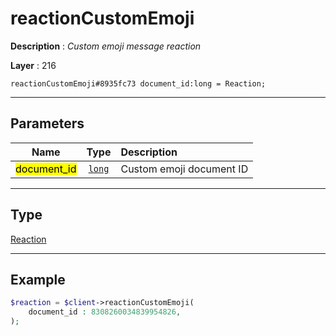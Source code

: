 # reactionCustomEmoji

**Description** : *Custom emoji message reaction*

**Layer** : 216

```tl
reactionCustomEmoji#8935fc73 document_id:long = Reaction;
```

---

## Parameters

| Name | Type | Description |
| :---: | :---: | :--- |
| <mark>document_id</mark> | [`long`](type/long) | Custom emoji document ID |

---

## Type

[Reaction](type/Reaction)

---

## Example

```php
$reaction = $client->reactionCustomEmoji(
	document_id : 8308260034839954826,
);
```